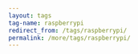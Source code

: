 ```yaml
---
layout: tags
tag-name: raspberrypi
redirect_from: /tags/raspberrypi/
permalink: /more/tags/raspberrypi/
---
```

